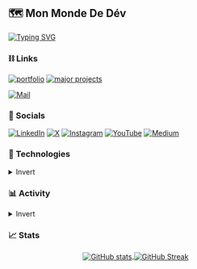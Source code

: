 ## 🗺 Mon Monde De Dév

[![Typing SVG](https://readme-typing-svg.demolab.com?font=Raleway&color=61DAFB&size=15&letterSpacing=0.05rem&duration=2000&vCenter=true&multiline=true&random=false&width=350&height=190&lines=%F0%9F%92%A1+Currently+Learning%3A;*+Back-end+Development;+;%F0%9F%92%BB+Currently+Developing%3A;*+Photo+Tagging+App;+;%F0%9F%93%96+Currently+Reading%3A;*+Design+and+Build+Websites%2C+Jon+Duckett;+)](https://git.io/typing-svg)

### ⛓ Links 
[![portfolio](https://img.shields.io/badge/portfolio-555555?style=for-the-badge&logo=rocket&logoColor=white)](https://portfolio-asdacostas-projects.vercel.app/)
[![major projects](https://img.shields.io/badge/major_projects-555555?style=for-the-badge&logo=adobe-creative-cloud&logoColor=white)](https://github.com/asdacosta/major-projects)
<!-- 

[![blog](https://img.shields.io/badge/blog-555555?style=for-the-badge&logo=blogger&logoColor=white)]()
[![platform](https://img.shields.io/badge/learning_platform-555555?style=for-the-badge&logo=lightning&logoColor=white)]()
[![resume](https://img.shields.io/badge/resume-111111?style=for-the-badge&logo=read.cv&logoColor=white)](https://portfolio-asdacostas-projects.vercel.app/)

-->

[![Mail](https://img.shields.io/badge/connect-D14836?style=for-the-badge&logo=gmail&logoColor=white)](https://portfolio-asdacostas-projects.vercel.app/)

### 💬 Socials 
[![LinkedIn](https://img.shields.io/badge/LinkedIn-0A66C2?style=for-the-badge&logo=linkedin&logoColor=white)](https://bit.ly/aceCosta)
[![X](https://img.shields.io/badge/X-000000?style=for-the-badge&logo=twitter&logoColor=white)](https://x.com/Ace_DaCosta)
[![Instagram](https://img.shields.io/badge/Instagram-E4405F?style=for-the-badge&logo=instagram&logoColor=white)](https://www.instagram.com/ace_dacosta/)
[![YouTube](https://img.shields.io/badge/YouTube-FF0000?style=for-the-badge&logo=youtube&logoColor=white)](https://www.youtube.com/@aceDevs)
[![Medium](https://img.shields.io/badge/Medium-000000?style=for-the-badge&logo=medium&logoColor=white)](https://medium.com/@dacostasilvanus)

### 🔧 Technologies
<details>
<summary> Invert </summary>

#### Languages
<table>
  <tbody>
    <tr>
      <td align="center" height="90" width="90">
        <img src="https://cdn.jsdelivr.net/gh/devicons/devicon/icons/typescript/typescript-original.svg" width="48" height="48" alt="TypeScript" />
        <br /><strong>TypeScript</strong>
      </td>
      <td align="center" height="90" width="90">
        <img src="https://cdn.jsdelivr.net/gh/devicons/devicon/icons/javascript/javascript-original.svg" width="48" height="48" alt="JavaScript" />
        <br /><strong>JavaScript</strong>
      </td>
      <td align="center" height="90" width="90">
        <img src="https://cdn.jsdelivr.net/gh/devicons/devicon/icons/python/python-original.svg" width="48" height="48" alt="Python" />
        <br /><strong>Python</strong>
      </td>
      <td align="center" height="90" width="90">
        <img src="https://cdn.jsdelivr.net/gh/devicons/devicon/icons/c/c-original.svg" width="48" height="48" alt="C" />
        <br /><strong>C</strong>
      </td>
    </tr>
     </tbody>
</table>

### Tools
<table>
  <tbody>
    <tr>
       <td align="center" height="90" width="90">
        <img src="https://cdn.jsdelivr.net/gh/devicons/devicon/icons/linux/linux-original.svg" width="48" height="48" alt="Linux" />
        <br /><strong>Linux</strong>
      </td>
      <td align="center" height="90" width="90">
        <img src="https://cdn.jsdelivr.net/gh/devicons/devicon/icons/git/git-original.svg" width="48" height="48" alt="GIT" />
        <br /><strong>GIT</strong>
      </td>
      <td align="center" height="90" width="90">
        <img src="https://cdn.jsdelivr.net/gh/devicons/devicon/icons/webpack/webpack-original.svg" width="48" height="48" alt="Webpack" />
        <br /><strong>Webpack</strong>
      </td>
      <td align="center" height="90" width="90">
        <img src="https://cdn.jsdelivr.net/gh/devicons/devicon/icons/vscode/vscode-original.svg" width="48" height="48" alt="VS Code" />
        <br /><strong>VS Code</strong>
      </td>
      <td align="center" height="90" width="90">
        <img src="https://cdn.jsdelivr.net/gh/devicons/devicon/icons/eslint/eslint-original.svg" width="48" height="48" alt="ESLint" />
        <br /><strong>ESLint</strong>
      </td>
      <td align="center" height="90" width="90">
        <img src="https://cdn.jsdelivr.net/gh/devicons/devicon/icons/babel/babel-original.svg" width="48" height="48" alt="Babel" />
        <br /><strong>Babel</strong>
      </td>
      <td align="center" height="90" width="90">
        <img src="https://cdn.jsdelivr.net/gh/devicons/devicon/icons/vite/vite-original.svg" width="48" height="48" alt="Vite" />
        <br /><strong>Vite</strong>
      </td>
      <td align="center" height="90" width="90">
        <img src="https://cdn.jsdelivr.net/gh/devicons/devicon/icons/vercel/vercel-original.svg" width="48" height="48" alt="Vercel" />
        <br /><strong>Vercel</strong>
      </td>
      <td align="center" height="90" width="90">
        <img src="https://cdn.jsdelivr.net/gh/devicons/devicon/icons/jest/jest-plain.svg" width="48" height="48" alt="Jest" />
        <br /><strong>Jest</strong>
      </td>
    </tr>
 </tbody>
</table>
<table>

### Front-end
<table>
  <tbody>
    <tr>
       <td align="center" height="90" width="90">
        <img src="https://cdn.jsdelivr.net/gh/devicons/devicon/icons/css3/css3-original.svg" width="48" height="48" alt="CSS" />
        <br /><strong>CSS</strong>
      </td>
      <td align="center" height="90" width="90">
        <img src="https://cdn.jsdelivr.net/gh/devicons/devicon/icons/html5/html5-original.svg" width="48" height="48" alt="HTML" />
        <br /><strong>HTML</strong>
      </td>
      <td align="center" height="90" width="90">
        <img src="https://cdn.jsdelivr.net/gh/devicons/devicon/icons/react/react-original.svg" width="48" height="48" alt="React" />
        <br /><strong>React</strong>
      </td>
      <td align="center" height="90" width="90">
        <img src="https://cdn.jsdelivr.net/gh/devicons/devicon/icons/framermotion/framermotion-original.svg" width="48" height="48" alt="Framer Motion" />
        <br /><strong>Framer Motion</strong>
      </td>
      <td align="center" height="90" width="90">
        <img src="https://cdn.jsdelivr.net/gh/devicons/devicon/icons/swiper/swiper-original.svg" width="48" height="48" alt="Swiper" />
        <br /><strong>Swiper</strong>
      </td>
      <td align="center" height="90" width="90">
        <img src="https://cdn.jsdelivr.net/gh/devicons/devicon/icons/figma/figma-original.svg" width="48" height="48" alt="Figma" />
        <br /><strong>Figma</strong>
      </td>
      <td align="center" height="90" width="90">
        <img src="https://cdn.jsdelivr.net/gh/devicons/devicon/icons/canva/canva-original.svg" width="48" height="48" alt="Canva" />
        <br /><strong>Canva</strong>
      </td>
    </tr>
  </tbody>
</table>

### Back-end 
<table>
  <tbody>
    <tr>
      <td align="center" height="90" width="90">
        <img src="https://cdn.jsdelivr.net/gh/devicons/devicon/icons/reactrouter/reactrouter-original.svg" width="48" height="48" alt="React Router" />
        <br /><strong>React Router</strong>
      </td>
       <td align="center" height="90" width="90">
        <img src="https://cdn.jsdelivr.net/gh/devicons/devicon/icons/nodejs/nodejs-original.svg" width="48" height="48" alt="Node.js" />
        <br /><strong>NodeJS</strong>
      </td>
      <td align="center" height="90" width="90">
        <img src="https://cdn.jsdelivr.net/gh/devicons/devicon/icons/mongodb/mongodb-original.svg" width="48" height="48" alt="MongoDB" />
        <br /><strong>MongoDB</strong>
      </td>
      <td align="center" height="90" width="90">
        <img src="https://cdn.jsdelivr.net/gh/devicons/devicon/icons/express/express-original.svg" width="48" height="48" alt="ExpressJS" />
        <br /><strong>ExpressJS</strong>
      </td>
      <td align="center" height="90" width="90">
       <img src="https://cdn.jsdelivr.net/gh/devicons/devicon/icons/postgresql/postgresql-original.svg" width="48" height="48" alt="PostgreSQL" />
       <br /><strong>PostgreSQL</strong>
      </td>
      <td align="center" height="90" width="90">
       <img src="https://railway.app/brand/logo-light.svg" width="48" height="48" alt="Railway" />
       <br /><strong>Railway</strong>
      </td>
      <td align="center" height="90" width="90">
       <img src="https://cdn.jsdelivr.net/gh/devicons/devicon/icons/prisma/prisma-original.svg" width="48" height="48" alt="Prisma" />
       <br /><strong>Prisma</strong>
      </td>
      <td align="center" height="90" width="90">
        <img src="https://seeklogo.com/images/S/supabase-logo-DCC676FFE2-seeklogo.com.png" width="48" height="48" alt="Supabase" />
        <br /><strong>Supabase</strong>
      </td>
    <td align="center" height="90" width="90">
      <img src="https://neon.tech/_nuxt/img/logo.8cfaf04.svg" width="48" height="48" alt="Neon" />
      <br /><strong>Neon</strong>
    </td>
    <td align="center" height="90" width="90">
      <img src="https://render.com/images/logos/render-logo-blue-fill.svg" width="48" height="48" alt="Render" />
      <br /><strong>Render</strong>
    </td>
    <td align="center" height="90" width="90">
      <img src="https://www.koyeb.com/images/logos/koyeb-logo.svg" width="48" height="48" alt="Koyeb" />
      <br /><strong>Koyeb</strong>
    </td>
    </tr>
  </tbody>
</table>


<p align='center'>
  <a href="https://github.com/anuraghazra/github-readme-stats">
    <img src="https://github-readme-stats.vercel.app/api/top-langs/?username=asdacosta&layout=compact&theme=react&bg_color=282C34&hide_border=true&langs_count=9&custom_title=Most%20Used%20On%20GitHub&card_width=500" />
  </a>
  <a href="https://github.com/anuraghazra/github-readme-stats" >
    <img src="https://github-readme-stats.vercel.app/api/wakatime?username=asdacosta&hide_border=true&locale=en&custom_title=Time%20In%20Code%20Editor,%20June%202024%20-%20Present&theme=react&bg_color=282C34&layout=compact&card_width=500" alt="Time" />
  </a>
</p>

</details>

### 📊 Activity
<details>
<summary> Invert </summary>

[![Ashutosh's github activity graph](https://github-readme-activity-graph.vercel.app/graph?username=asdacosta&theme=react&custom_title=Daily%20Contributions&hide_border=true&height=400&days=7&grid=false)](https://github.com/ashutosh00710/github-readme-activity-graph)

</details>

### 📈 Stats

<p align='center'>
  <a href="https://github.com/asdacosta/github-readme-stats">
    <img align="center" src="https://github-readme-stats.vercel.app/api?username=asdacosta&show=prs_merged_percentage&show_icons=true&hide_border=true&theme=react&bg_color=282C34&hide_rank=true&custom_title=Yearly%20Metrics" alt="GitHub stats" />
  </a>
  <a href="https://git.io/streak-stats">
    <img align="center" src="https://streak-stats.demolab.com?user=asdacosta&exclude_days=Sun&theme=blux&background=282C34&hide_border=true&border_radius=8&date_format=j%20M%5B%20Y%5D&card_height=220" alt="GitHub Streak" />
  </a>
</p>


